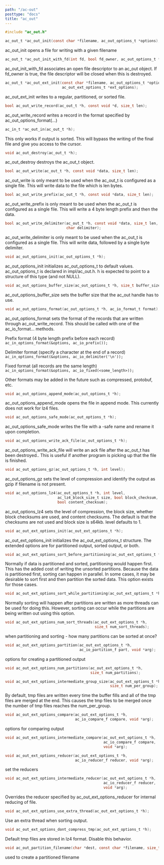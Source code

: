 ```yaml
---
path: "/ac-out"
posttype: "docs"
title: "ac_out"
---
```


```c
#include "ac_out.h"
```

```c
ac_out_t *ac_out_init(const char *filename, ac_out_options_t *options);
```
ac\_out\_init opens a file for writing with a given filename

```c
ac_out_t *ac_out_init_with_fd(int fd, bool fd_owner, ac_out_options_t *options);
```
ac\_out\_init\_with\_fd associates an open file descriptor to an ac\_out object.  If fd\_owner is true, the file descriptor will be closed when this is destroyed.

```c
ac_out_t *ac_out_ext_init(const char *filename, ac_out_options_t *options,
                          ac_out_ext_options_t *ext_options);
```
ac\_out\_ext\_init writes to a regular, partitioned, or sorted file.

```c
bool ac_out_write_record(ac_out_t *h, const void *d, size_t len);
```
ac\_out\_write\_record writes a record in the format specified by ac\_out\_options\_format(...)

```c
ac_in_t *ac_out_in(ac_out_t *h);
```
This only works if output is sorted.  This will bypass the writing of the final file and give you access to the cursor.

```c
void ac_out_destroy(ac_out_t *h);
```
ac\_out\_destroy destroys the ac\_out\_t object.

```c
bool ac_out_write(ac_out_t *h, const void *data, size_t len);
```
ac\_out\_write is only meant to be used when the ac\_out\_t is configured as a single file.  This will write data to the file which is len bytes.

```c
bool ac_out_write_prefix(ac_out_t *h, const void *data, size_t len);
```
ac\_out\_write\_prefix is only meant to be used when the ac\_out\_t is configured as a single file.  This will write a 4 byte length prefix and then the data.

```c
bool ac_out_write_delimiter(ac_out_t *h, const void *data, size_t len,
                            char delimiter);
```
ac\_out\_write\_delimiter is only meant to be used when the ac\_out\_t is configured as a single file.  This will write data, followed by a single byte delimiter.

```c
void ac_out_options_init(ac_out_options_t *h);
```
ac\_out\_options\_init initializes ac\_out\_options\_t to default values. ac\_out\_options\_t is declared in impl/ac\_out.h.  h is expected to point to a structure of this type (and not NULL).

```c
void ac_out_options_buffer_size(ac_out_options_t *h, size_t buffer_size);
```
ac\_out\_options\_buffer\_size sets the buffer size that the ac\_out handle has to use.

```c
void ac_out_options_format(ac_out_options_t *h, ac_io_format_t format);
```
ac\_out\_options\_format sets the format of the records that are written through ac\_out\_write\_record.  This should be called with one of the ac\_io\_format... methods.

Prefix format (4 byte length prefix before each record)<br/>
```ac_in_options_format(&options, ac_io_prefix());```

Delimiter format (specify a character at the end of a record)<br/>
```ac_in_options_format(&options, ac_io_delimiter('\n'));```

Fixed format (all records are the same length)<br/>
```ac_in_options_format(&options, ac_io_fixed(<some_length>));```

Other formats may be added in the future such as compressed, protobuf, etc.

```c
void ac_out_options_append_mode(ac_out_options_t *h);
```
ac\_out\_options\_append\_mode opens the file in append mode.  This currently does not work for lz4 files.

```c
void ac_out_options_safe_mode(ac_out_options_t *h);
```
ac\_out\_options\_safe\_mode writes the file with a -safe name and rename it upon completion.

```c
void ac_out_options_write_ack_file(ac_out_options_t *h);
```
ac\_out\_options\_write\_ack\_file will write an ack file after the ac\_out\_t has been destroyed..  This is useful if another program is picking up that the file is finished.

```c
void ac_out_options_gz(ac_out_options_t *h, int level);
```
ac\_out\_options\_gz sets the level of compression and identify the output as gzip if filename is not present.

```c
void ac_out_options_lz4(ac_out_options_t *h, int level,
                        ac_lz4_block_size_t size, bool block_checksum,
                        bool content_checksum);
```
ac\_out\_options\_lz4 sets the level of compression, the block size, whether block checksums are used, and content checksums.  The default is that the checksums are not used and block size is s64kb.  level defaults to 1.

```c
void ac_out_ext_options_init(ac_out_ext_options_t *h);
```
ac\_out\_ext\_options\_init initializes the ac\_out\_ext\_options\_t structure.  The extended options are for partitioned output, sorted output, or both.  

```c
void ac_out_ext_options_sort_before_partitioning(ac_out_ext_options_t *h);
```
Normally if data is partitioned and sorted, partitioning would happen first.  This has the added cost of writing the unsorted partitions.  Because the data is partitioned first, sorting can happen in parallel.  In some cases, it may be desirable to sort first and then partition the sorted data.  This option exists for those cases.

```c
void ac_out_ext_options_sort_while_partitioning(ac_out_ext_options_t *h);
```
Normally sorting will happen after partitions are written as more threads can be used for doing this.  However, sorting can occur while the partitions are being written out using this option.

```c
void ac_out_ext_options_num_sort_threads(ac_out_ext_options_t *h,
                                         size_t num_sort_threads);
```
when partitioning and sorting - how many partitions can be sorted at once?

```c
void ac_out_ext_options_partition(ac_out_ext_options_t *h,
                                  ac_io_partition_f part, void *arg);
```
options for creating a partitioned output

```c
void ac_out_ext_options_num_partitions(ac_out_ext_options_t *h,
                                       size_t num_partitions);
```

```c
void ac_out_ext_options_intermediate_group_size(ac_out_ext_options_t *h,
                                                size_t num_per_group);
```
By default, tmp files are written every time the buffer fills and all of the tmp files are merged at the end.  This causes the tmp files to be merged once the number of tmp files reaches the num\_per\_group.

```c
void ac_out_ext_options_compare(ac_out_ext_options_t *h,
                                ac_io_compare_f compare, void *arg);
```
options for comparing output

```c
void ac_out_ext_options_intermediate_compare(ac_out_ext_options_t *h,
                                             ac_io_compare_f compare,
                                             void *arg);
```

```c
void ac_out_ext_options_reducer(ac_out_ext_options_t *h,
                                ac_io_reducer_f reducer, void *arg);
```
set the reducers

```c
void ac_out_ext_options_intermediate_reducer(ac_out_ext_options_t *h,
                                             ac_io_reducer_f reducer,
                                             void *arg);
```
Overrides the reducer specified by ac\_out\_ext\_options\_reducer for internal reducing of file.

```c
void ac_out_ext_options_use_extra_thread(ac_out_ext_options_t *h);
```
Use an extra thread when sorting output.

```c
void ac_out_ext_options_dont_compress_tmp(ac_out_ext_options_t *h);
```
Default tmp files are stored in lz4 format.  Disable this behavior.

```c
void ac_out_partition_filename(char *dest, const char *filename, size_t id);
```
used to create a partitioned filename
